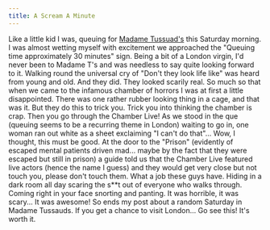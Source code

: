 ```yaml
---
title: A Scream A Minute
---
```

Like a little kid I was, queuing for [Madame Tussuad's](http://www.madame-tussauds.co.uk/) this Saturday morning. I was almost wetting myself with excitement we approached the "Queuing time approximately 30 minutes" sign. Being a bit of a London virgin, I'd never been to Madame T's and was needless to say quite looking forward to it. Walking round the universal cry of "Don't they look life like" was heard from young and old. And they did. They looked scarily real. So much so that when we came to the infamous chamber of horrors I was at first a little disappointed. There was one rather rubber looking thing in a cage, and that was it. But they do this to trick you. Trick you into thinking the chamber is crap. Then you go through the Chamber Live! As we stood in the que (queuing seems to be a recurring theme in London) waiting to go in, one woman ran out white as a sheet exclaiming "I can't do that"... Wow, I thought, this must be good. At the door to the "Prison" (evidently of escaped mental patients driven mad... maybe by the fact that they were escaped but still in prison) a guide told us that the Chamber Live featured live actors (hence the name I guess) and they would get very close but not touch you, please don't touch them. What a job these guys have. Hiding in a dark room all day scaring the s**t out of everyone who walks through. Coming right in your face snorting and panting. It was horrible, it was scary... It was awesome! So ends my post about a random Saturday in Madame Tussauds. If you get a chance to visit London... Go see this! It's worth it.